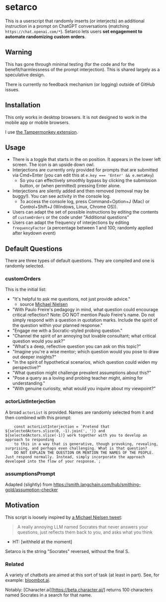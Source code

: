 # setarco

This is a userscript that randomly inserts (or interjects) an additional instruction in a prompt on ChatGPT conversations (matching `https://chat.openai.com/*`). Setarco lets users **set engagement to automate randomizing custom orders**.

## Warning

This has gone through minimal testing (for the code and for the benefit/harmlessness of the prompt interjection). This is shared largely as a speculative design.

There is currently no feedback mechanism (or logging) outside of GitHub issues.

## Installation

This only works in desktop browsers. It is not designed to work in the mobile app or mobile browsers.

I use [the Tampermonkey extension](https://www.tampermonkey.net/).

## Usage

- There is a toggle that starts in the on position. It appears in the lower left screen. The icon is an upside down owl.
- Interjections are currently only provided for prompts that are submitted via Cmd+Enter (you can edit this at `e.key === 'Enter' && e.metaKey`)
    - So you can effectively smoothly bypass by clicking the submission button, or (when permitted) pressing Enter alone.
- Interjections are silently added and then removed (removal may be buggy!). You can see activity in the console log.
    - To access the console log, press Command+Option+J (Mac) or Control+Shift+J (Windows, Linux, Chrome OS)).
- Users can adapt the set of possible instructions by editing the contents of `customOrders` or the code under "Additional questions"
- Users can adapt the frequency of interjections by editing `frequencyFactor` (a percentage between 1 and 100; randomly applied after keydown event)


## Default Questions

There are three types of default questions. They are compiled and one is randomly selected.

### customOrders

This is the initial list:

- "It's helpful to ask me questions, not just provide advice."
    - source [Michael Nielsen](https://twitter.com/michael_nielsen/status/1699531826233249970)
- "With Paulo Freire's pedagogy in mind, what question could encourage critical reflection? Note: DO NOT mention Paulo Freire's name. Do not simply respond with a question in quotation marks. Include the spirit of the question within your planned response."
- "Engage me with a Socratic-styled probing question."
- "Channel the spirit of an annoying but lovable consultant; what critical question would you ask?"
- "What's a deep, reflective question you can ask on this topic?"
- "Imagine you're a wise mentor; which question would you pose to draw out deeper insights?"
- "In the spirit of hypothetical scenarios, which question could widen my perspective?"
- "What question might challenge prevalent assumptions about this?"
- "Pose a query as a loving and probing teacher might, aiming for understanding."
- "With genuine curiosity, what would you inquire about my viewpoint?"

### actorListInterjection

A broad `actorList` is provided. Names are randomly selected from it and then combined with this prompt:

```
    const actorListInterjection = `Pretend that ${selectedActors.slice(0, -1).join(', ')} and ${selectedActors.slice(-1)} work together with you to develop an approach to responding
    to this in a way that is generative, though provoking, revealing, surprising, and perhaps even challenging. What is that question?
    DO NOT EXPLAIN THE QUESTION OR MENTION THE NAMES OF THE PEOPLE. Just respond normally. Instead, simply incorporate the approach developed into the flow of your response.`;
```

### assumptionsPrompt

Adapted (slightly) from https://smith.langchain.com/hub/smithing-gold/assumption-checker

## Motivation

This script is loosely inspired by [a Michael Nielsen tweet](https://twitter.com/michael_nielsen/status/1703095654787231996):

> A really annoying LLM named Socrates that never answers your questions, just reflects them back to you, and asks what you think

- HT: [withheld at the moment]

Setarco is the string "Socrates" reversed, without the final S.

### Related

A variety of chatbots are aimed at this sort of task (at least in part). See, for example: [bloombot.ai](https://bloombot.ai/). 

Notably: [Character.ai][https://beta.character.ai/] returns 100 characters named Socrates in a search for that name.